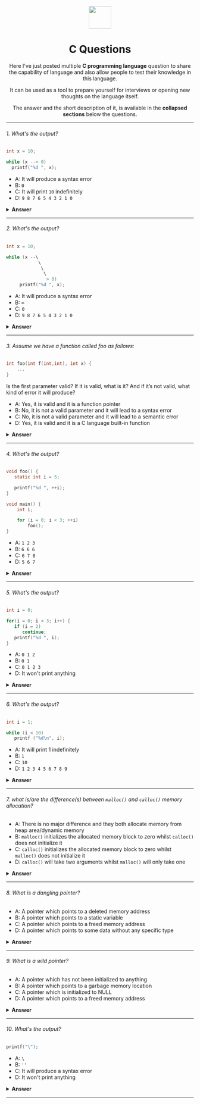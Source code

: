 <div align="center">
  <img height="60" src="https://img.icons8.com/color/344/c-programming.png"> 
  <h1>C Questions</h1>

<span>Here I've just posted multiple **C programming language** question to share the capability of language and also allow people to test their knowledge in this language.

It can be used as a tool to prepare yourself for interviews or opening new thoughts on the language itself.

The answer and the short description of it, is available in the **collapsed sections** below the questions.
</span>

</div>

---

###### 1. What's the output?

```c
int x = 10;

while (x --> 0)
  printf("%d ", x);
```

- A: It will produce a syntax error
- B: `0`
- C: It will print `10` indefinitely
- D: `9 8 7 6 5 4 3 2 1 0`

<details><summary><b>Answer</b></summary>
<p>

#### Answer: D

This is a simple loop over variable `x`. In the loop condition, we just decrementing `x` in each iteration (`x--` or `x --` equals to `x = x - 1`) until it gets equal to `0`.

</p>
</details>

---

###### 2. What's the output?

```c
int x = 10;

while (x --\
            \
             \
              \
               > 0)
     printf("%d ", x);
```

- A: It will produce a syntax error
- B: `∞`
- C: `0`
- D: `9 8 7 6 5 4 3 2 1 0`

<details><summary><b>Answer</b></summary>
<p>

#### Answer: D

This is the same question as the [question 1](#1.-What's-the-output?).

This is a simple loop over variable `x`. In the loop condition, we just decrementing `x` in each iteration (`x--` or `x --` equals to `x = x - 1`) until it gets equal to `0`.

The only difference between these two questions is about ignoring the `\` by the compiler whilst there is a next line (`\n`) appears after it.

</p>
</details>

---

###### 3. Assume we have a function called foo as follows:

```c
int foo(int f(int,int), int x) {
    ...
}
```

Is the first parameter valid? If it is valid, what is it? And if it’s not valid, what kind of error it will produce?

- A: Yes, it is valid and it is a function pointer
- B: No, it is not a valid parameter and it will lead to a syntax error
- C: No, it is not a valid parameter and it will lead to a semantic error
- D: Yes, it is valid and it is a C language built-in function

<details><summary><b>Answer</b></summary>
<p>

#### Answer: A

It is an ordinary function pointer and it will interpret as `int (*f)(int,int)`.

</p>
</details>

---

###### 4. What's the output?

```c
void foo() {
   static int i = 5;

   printf("%d ", ++i);
}

void main() {
    int i;

    for (i = 0; i < 3; ++i)
        foo();
}
```

- A: `1 2 3`
- B: `6 6 6`
- C: `6 7 8`
- D: `5 6 7`

<details><summary><b>Answer</b></summary>
<p>

#### Answer: C

When we define a variable with `static` it will act like a closure so it will remember the last value of itself each time we running it, it will increment the previous value instead of resetting the value to `5`.

Also, we have to keep in mind the `++i` _(prefix)_ will first increment the value and then assign/return it. So the first call of `foo()` will print `6` for us.

</p>
</details>

---

###### 5. What's the output?

```c
int i = 0;

for(i = 0; i < 3; i++) {
   if (i = 2)
      continue;
   printf("%d ", i);
}
```

- A: `0 1 2`
- B: `0 1`
- C: `0 1 2 3`
- D: It won't print anything

<details><summary><b>Answer</b></summary>
<p>

#### Answer: D

There is a difference between comparison and assigning. In this case we are assigning the value of `2` to `i` _(i=2)_, whilst we have to compare them with double equal signs. So, since we've used `continue` the print command will be escaped here.

</p>
</details>

---

###### 6. What's the output?

```c
int i = 1;

while (i < 10)
   printf ("%d\n", i);
```

- A: It will print 1 indefinitely
- B: `1`
- C: `10`
- D: `1 2 3 4 5 6 7 8 9`

<details><summary><b>Answer</b></summary>
<p>

#### Answer: A

We don not increment the `i` at any moment, so the condition will always be true and the value of `i` will be always equal to `1`.

</p>
</details>

---

###### 7. what is/are the difference(s) between `malloc()` and `calloc()` memory allocation?

- A: There is no major difference and they both allocate memory from heap area/dynamic memory
- B: `malloc()` initializes the allocated memory block to zero whilst `calloc()` does not initialize it
- C: `calloc()` initializes the allocated memory block to zero whilst `malloc()` does not initialize it
- D: `calloc()` will take two arguments whilst `malloc()` will only take one

<details><summary><b>Answer</b></summary>
<p>

#### Answer: C and D

`calloc()` and `malloc()` both are responsible for allocating memory. `calloc()` will initialize the allocated memory block to zero, whilst `malloc()` doesn’t initialize it. If we try to access the content of the memory block(before initializing) then we’ll get a segmentation fault error(or maybe garbage values), but if we try to do the same thing with `calloc()` we will get `0`. Also, `calloc ()` will take two arguments, the first one is a number of blocks to be allocated and the second one is the size of each block, whilst `malloc ()` will only get one argument and it is for the size of each block.

</p>
</details>

---

###### 8. What is a dangling pointer?

- A: A pointer which points to a deleted memory address
- B: A pointer which points to a static variable
- C: A pointer which points to a freed memory address
- D: A pointer which points to some data without any specific type

<details><summary><b>Answer</b></summary>
<p>

#### Answer: A and C

A dangling pointer is a pointer that points to invalid data or to data which is not valid anymore. So, it can pointers to deleted and freed memory addresses will be counted as dangling pointers.

</p>
</details>

---

###### 9. What is a wild pointer?

- A: A pointer which has not been initialized to anything
- B: A pointer which points to a garbage memory location
- C: A pointer which is initialized to NULL
- D: A pointer which points to a freed memory address

<details><summary><b>Answer</b></summary>
<p>

#### Answer: A and B

A pointer which has not been initialized to anything (not even NULL) is known as a wild pointer. Also, the pointer may be initialized to a non-NULL garbage value that may not be a valid address. So, if any pointer points to uninitialized or garbage location we call it wild pointer.

</p>
</details>

---

###### 10. What's the output?

```c
printf("\");
```

- A: `\`
- B: `''`
- C: It will produce a syntax error
- D: It won't print anything

<details><summary><b>Answer</b></summary>
<p>

#### Answer: C

`\` is an escape sign, but in this particular situation there is nothing to be escaped in the `printf` so, it will escape the `"` _(double quote sign)_ and it will lead to syntax errors, because, there will be no closing quotes in the `printf` anymore.

</p>
</details>

---
